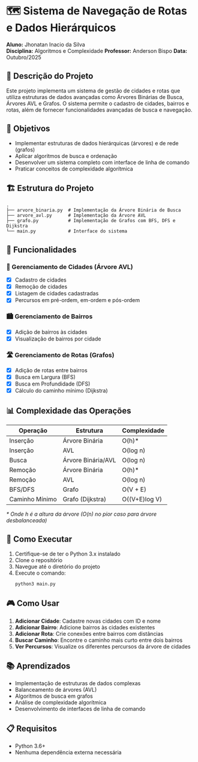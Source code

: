 # 🗺️ Sistema de Navegação de Rotas e Dados Hierárquicos

**Aluno:** Jhonatan Inacio da Silva  
**Disciplina:** Algoritmos e Complexidade
**Professor:** Anderson Bispo
**Data:** Outubro/2025

## 📝 Descrição do Projeto

Este projeto implementa um sistema de gestão de cidades e rotas que utiliza estruturas de dados avançadas como Árvores Binárias de Busca, Árvores AVL e Grafos. O sistema permite o cadastro de cidades, bairros e rotas, além de fornecer funcionalidades avançadas de busca e navegação.

## 🎯 Objetivos

- Implementar estruturas de dados hierárquicas (árvores) e de rede (grafos)
- Aplicar algoritmos de busca e ordenação
- Desenvolver um sistema completo com interface de linha de comando
- Praticar conceitos de complexidade algorítmica

## 🏗️ Estrutura do Projeto

```
.
├── arvore_binaria.py  # Implementação da Árvore Binária de Busca
├── arvore_avl.py      # Implementação da Árvore AVL
├── grafo.py           # Implementação de Grafos com BFS, DFS e Dijkstra
└── main.py            # Interface do sistema
```

## 🔧 Funcionalidades

### 🌳 Gerenciamento de Cidades (Árvore AVL)
- [x] Cadastro de cidades
- [x] Remoção de cidades
- [x] Listagem de cidades cadastradas
- [x] Percursos em pré-ordem, em-ordem e pós-ordem

### 🏙️ Gerenciamento de Bairros
- [x] Adição de bairros às cidades
- [x] Visualização de bairros por cidade

### 🛣️ Gerenciamento de Rotas (Grafos)
- [x] Adição de rotas entre bairros
- [x] Busca em Largura (BFS)
- [x] Busca em Profundidade (DFS)
- [x] Cálculo do caminho mínimo (Dijkstra)

## 📊 Complexidade das Operações

| Operação           | Estrutura         | Complexidade  |
|--------------------|-------------------|---------------|
| Inserção          | Árvore Binária    | O(h)*         |
| Inserção          | AVL               | O(log n)      |
| Busca             | Árvore Binária/AVL| O(log n)      |
| Remoção           | Árvore Binária    | O(h)*         |
| Remoção           | AVL               | O(log n)      |
| BFS/DFS           | Grafo             | O(V + E)      |
| Caminho Mínimo    | Grafo (Dijkstra)  | O((V+E)log V) |

_* Onde h é a altura da árvore (O(n) no pior caso para árvore desbalanceada)_

## 🚀 Como Executar

1. Certifique-se de ter o Python 3.x instalado
2. Clone o repositório
3. Navegue até o diretório do projeto
4. Execute o comando:
   ```bash
   python3 main.py
   ```

## 🎮 Como Usar

1. **Adicionar Cidade**: Cadastre novas cidades com ID e nome
2. **Adicionar Bairro**: Adicione bairros às cidades existentes
3. **Adicionar Rota**: Crie conexões entre bairros com distâncias
4. **Buscar Caminho**: Encontre o caminho mais curto entre dois bairros
5. **Ver Percursos**: Visualize os diferentes percursos da árvore de cidades

## 📚 Aprendizados

- Implementação de estruturas de dados complexas
- Balanceamento de árvores (AVL)
- Algoritmos de busca em grafos
- Análise de complexidade algorítmica
- Desenvolvimento de interfaces de linha de comando

## 📋 Requisitos

- Python 3.6+
- Nenhuma dependência externa necessária
